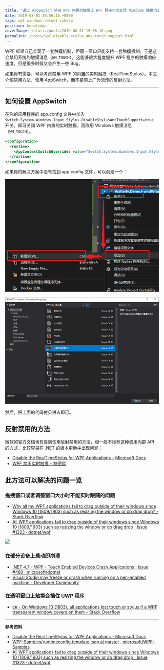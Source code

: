 ```yaml
---
title: "通过 AppSwitch 禁用 WPF 内置的触摸让 WPF 程序可以处理 Windows 触摸消息"
date: 2019-08-01 20:56:16 +0800
tags: wpf windows dotnet csharp
position: knowledge
coverImage: /static/posts/2019-08-01-19-08-18.png
permalink: /posts/wpf-disable-stylus-and-touch-support.html
---
```


WPF 框架自己实现了一套触摸机制，但同一窗口只能支持一套触摸机制，于是这会禁用系统的触摸消息（`WM_TOUCH`）。这能够很大程度提升 WPF 程序的触摸响应速度，但是很多时候又会产生一些 Bug。

如果你有需要，可以考虑禁用 WPF 的内置的实时触摸（RealTimeStylus）。本文介绍禁用方法，使用 AppSwitch，而不是网上广为流传的反射方法。

---

<div id="toc"></div>

## 如何设置 AppSwitch

在你的应用程序的 app.config 文件中加入 `Switch.System.Windows.Input.Stylus.DisableStylusAndTouchSupport=true` 开关，即可关闭 WPF 内置的实时触摸，而改用 Windows 触摸消息（`WM_TOUCH`）。

```xml
<configuration>
  <runtime>
    <AppContextSwitchOverrides value="Switch.System.Windows.Input.Stylus.DisableStylusAndTouchSupport=true" />
  </runtime>
</configuration>
```

如果你的解决方案中没有找到 app.config 文件，可以创建一个：

![新建文件](/static/posts/2019-08-01-19-08-18.png)

![应用程序配置文件](/static/posts/2019-08-01-19-08-50.png)

然后，把上面的代码拷贝进去即可。

## 反射禁用的方法

微软的官方文档也有提到使用放射禁用的方法，但一般不推荐这种调用内部 API 的方式，比较容易在 .NET 的版本更新中出现问题：

- [Disable the RealTimeStylus for WPF Applications - Microsoft Docs](https://docs.microsoft.com/en-us/dotnet/framework/wpf/advanced/disable-the-realtimestylus-for-wpf-applications)
- [WPF 禁用实时触摸 - 林德熙](https://blog.lindexi.com/post/wpf-%E7%A6%81%E7%94%A8%E5%AE%9E%E6%97%B6%E8%A7%A6%E6%91%B8)

## 此方法可以解决的问题一览

### 拖拽窗口或者调整窗口大小时不能实时跟随的问题

- [Why all my WPF applications fail to drag outside of their windows since Windows 10 (1809/1903) such as resizing the window or do drag drop? - Stack Overflow](https://stackoverflow.com/questions/56354510/why-all-my-wpf-applications-fail-to-drag-outside-of-their-windows-since-windows)
- [All WPF applications fail to drag outside of their windows since Windows 10 (1809/1903) such as resizing the window or do drag drop · Issue #1323 · dotnet/wpf](https://github.com/dotnet/wpf/issues/1323)

![](https://i.stack.imgur.com/LZA4h.gif)

### 在部分设备上启动即崩溃

- [.NET 4.7 - WPF - Touch Enabled Devices Crash Applications · Issue #480 · microsoft/dotnet](https://github.com/Microsoft/dotnet/issues/480)
- [Visual Studio may freeze or crash when running on a pen-enabled machine - Developer Community](https://developercommunity.visualstudio.com/content/problem/55303/visual-studio-may-terminate-unexpectedly-when-runn.html)

### 在透明窗口上触摸会挡住 UWP 程序

- [c# - On Windows 10 (1803), all applications lost touch or stylus if a WPF transparent window covers on them - Stack Overflow](https://stackoverflow.com/questions/50382605/on-windows-10-1803-all-applications-lost-touch-or-stylus-if-a-wpf-transparent)

---

**参考资料**

- [Disable the RealTimeStylus for WPF Applications - Microsoft Docs](https://docs.microsoft.com/en-us/dotnet/framework/wpf/advanced/disable-the-realtimestylus-for-wpf-applications)
- [WPF-Samples/runtimeconfig.template.json at master · microsoft/WPF-Samples](https://github.com/microsoft/WPF-Samples/blob/master/Compatibility/runtimeconfig.template.json)
- [All WPF applications fail to drag outside of their windows since Windows 10 (1809/1903) such as resizing the window or do drag drop · Issue #1323 · dotnet/wpf](https://github.com/dotnet/wpf/issues/1323)


